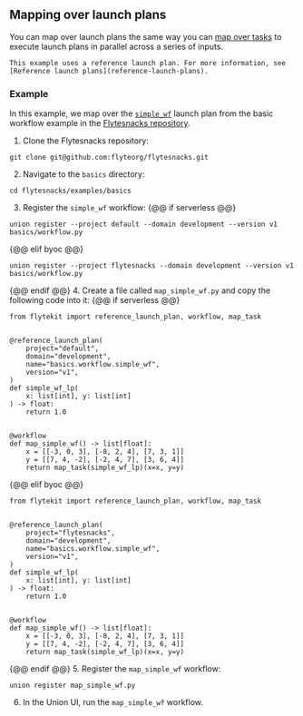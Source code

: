 ## Mapping over launch plans

You can map over launch plans the same way you can [map over tasks](../tasks/task-types.md#map-tasks) to execute launch plans in parallel across a series of inputs.

```{note}
This example uses a reference launch plan. For more information, see [Reference launch plans](reference-launch-plans).
```

### Example

In this example, we map over the [`simple_wf`](https://github.com/flyteorg/flytesnacks/blob/7a300ac43f3da41a4e01bd4dae9d45e8c0094ce3/examples/basics/basics/workflow.py#L25) launch plan from the basic workflow example in the [Flytesnacks repository](https://github.com/flyteorg/flytesnacks).

1. Clone the Flytesnacks repository:
```{code-block} bash
git clone git@github.com:flyteorg/flytesnacks.git
```
2. Navigate to the `basics` directory:
```{code-block} bash
cd flytesnacks/examples/basics
```
3. Register the `simple_wf` workflow:
{@@ if serverless @@}
```{code-block} bash
union register --project default --domain development --version v1 basics/workflow.py
```
{@@ elif byoc @@}
```{code-block} bash
union register --project flytesnacks --domain development --version v1 basics/workflow.py
```
{@@ endif @@}
4. Create a file called `map_simple_wf.py` and copy the following code into it:
{@@ if serverless @@}
```{code-block} python
from flytekit import reference_launch_plan, workflow, map_task


@reference_launch_plan(
    project="default",
    domain="development",
    name="basics.workflow.simple_wf",
    version="v1",
)
def simple_wf_lp(
    x: list[int], y: list[int]
) -> float:
    return 1.0


@workflow
def map_simple_wf() -> list[float]:
    x = [[-3, 0, 3], [-8, 2, 4], [7, 3, 1]]
    y = [[7, 4, -2], [-2, 4, 7], [3, 6, 4]]
    return map_task(simple_wf_lp)(x=x, y=y)

```
{@@ elif byoc @@}
```{code-block} python
from flytekit import reference_launch_plan, workflow, map_task


@reference_launch_plan(
    project="flytesnacks",
    domain="development",
    name="basics.workflow.simple_wf",
    version="v1",
)
def simple_wf_lp(
    x: list[int], y: list[int]
) -> float:
    return 1.0


@workflow
def map_simple_wf() -> list[float]:
    x = [[-3, 0, 3], [-8, 2, 4], [7, 3, 1]]
    y = [[7, 4, -2], [-2, 4, 7], [3, 6, 4]]
    return map_task(simple_wf_lp)(x=x, y=y)

```
{@@ endif @@}
5. Register the `map_simple_wf` workflow:
```{code-block} bash
union register map_simple_wf.py
```
6. In the Union UI, run the `map_simple_wf` workflow.
